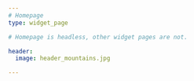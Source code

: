 ```yaml
---
# Homepage
type: widget_page

# Homepage is headless, other widget pages are not.

header:
  image: header_mountains.jpg

---
```

